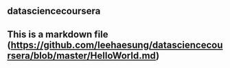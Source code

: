 ## datasciencecoursera 
## This is a markdown file (https://github.com/leehaesung/datasciencecoursera/blob/master/HelloWorld.md)
